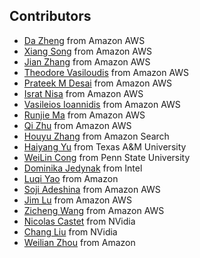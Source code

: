 ## Contributors
* [Da Zheng](https://github.com/zheng-da) from Amazon AWS
* [Xiang Song](https://github.com/classicsong) from Amazon AWS
* [Jian Zhang](https://github.com/zhjwy9343) from Amazon AWS
* [Theodore Vasiloudis](https://github.com/thvasilo) from Amazon AWS
* [Prateek M Desai](https://github.com/prateekdesai04) from Amazon AWS
* [Israt Nisa](https://github.com/isratnisa) from Amazon AWS
* [Vasileios Ioannidis](https://github.com/bioannidis) from Amazon AWS
* [Runjie Ma](https://github.com/jalencato) from Amazon AWS
* [Qi Zhu](https://github.com/GentleZhu) from Amazon AWS
* [Houyu Zhang](https://github.com/HouyuZhang1007) from Amazon Search
* [Haiyang Yu](https://github.com/Oceanusity) from Texas A&M University
* [WeiLin Cong](https://github.com/CongWeilin) from Penn State University
* [Dominika Jedynak](https://github.com/DominikaJedynak) from Intel
* [Luqi Yao](https://github.com/LuqiY) from Amazon
* [Soji Adeshina](https://github.com/sojiadeshina) from Amazon AWS
* [Jim Lu](https://github.com/jimjlu99) from Amazon AWS
* [Zicheng Wang](https://github.com/wangz10) from Amazon AWS
* [Nicolas Castet](https://github.com/nvcastet) from NVidia
* [Chang Liu](https://github.com/chang-l) from NVidia
* [Weilian Zhou](https://github.com/znyzhouwl) from Amazon

